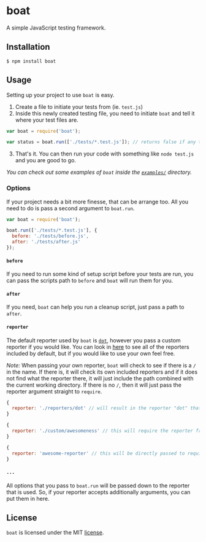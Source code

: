 boat
====
A simple JavaScript testing framework.

## Installation
```
$ npm install boat
```

## Usage
Setting up your project to use `boat` is easy.

1. Create a file to initiate your tests from (ie. `test.js`)
2. Inside this newly created testing file, you need to initiate `boat` and tell it where your test files are.

```js
var boat = require('boat');

var status = boat.run(['./tests/*.test.js']); // returns false if any tests failed
```

3. That's it. You can then run your code with something like `node test.js` and you are good to go.

*You can check out some examples of `boat` inside the [`examples/`](/tree/master/examples/) directory.*

### Options
If your project needs a bit more finesse, that can be arrange too. All you need to do is pass a second argument to `boat.run`.

```js
var boat = require('boat');

boat.run(['./tests/*.test.js'], {
  before: './tests/before.js',
  after: './tests/after.js'
});
```

#### `before`
If you need to run some kind of setup script before your tests are run, you can pass the scripts path to `before` and `boat` will run them for you.

#### `after`
If you need, `boat` can help you run a cleanup script, just pass a path to `after`.

#### `reporter`
The default reporter used by `boat` is [`dot`](/tree/master/lib/reporters/dot.js), however you pass a custom reporter if you would like. You can look in [here](/tree/master/lib/reporters/) to see all of the reporters included by default, but if you would like to use your own feel free.

*Note:* When passing your own reporter, `boat` will check to see if there is a `/` in the name. If there is, it will check its own included reporters and if it does not find what the reporter there, it will just include the path combined with the current working directory. If there is no `/`, then it will just pass the reporter argument straight to `require`.

```js
{
  reporter: './reporters/dot' // will result in the reporter "dot" that is included by default.
}

{
  reporter: './custom/awesomeness' // this will require the reporter from "./custom/awesomeness".
}

{
  reporter: 'awesome-reporter' // this will be directly passed to require("awesome-reporter").
}
```

#### `...`
All options that you pass to `boat.run` will be passed down to the reporter that is used. So, if your reporter accepts additionally arguments, you can put them in here.

## License
`boat` is licensed under the MIT [license](/tree/master/LICENSE).
